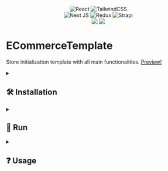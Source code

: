 <div align="center">

![React](https://img.shields.io/badge/react-%2320232a.svg?style=for-the-badge&logo=react&logoColor=%2361DAFB)
![TailwindCSS](https://img.shields.io/badge/tailwindcss-%2338B2AC.svg?style=for-the-badge&logo=tailwind-css&logoColor=white)\
![Next JS](https://img.shields.io/badge/Next-black?style=for-the-badge&logo=next.js&logoColor=white)
![Redux](https://img.shields.io/badge/Redux-593D88?style=for-the-badge&logo=redux&logoColor=white)
![Strapi](https://img.shields.io/badge/strapi-%232E7EEA.svg?style=for-the-badge&logo=strapi&logoColor=white)\
<img src="https://img.shields.io/badge/npm-9.6.5-brightgreen"/>
<img src="https://img.shields.io/badge/node-18.15.0-blue"/>

</div>

# ECommerceTemplate

Store initialization template with all main functionalities. [Preview!](https://e-commerce-template-szymcode.vercel.app/)
  


<details><summary> <h2>  🛠️ Installation  </summary>

• First make sure u have installed latest versions of [ReactJS, NodeJS,](https://react.dev/learn/installation), [Tailwind CSS,](https://tailwindcss.com/docs/installation) [Strapi](https://strapi.io/) and [Redux](https://redux.js.org/introduction/getting-started).

• Clone this repository or download latest release.

• Install modules using npm install in **_frontend_** and **_backend_** directory.

```bash
npm install
```

### **Make sure u have installed all modules!**

</details>


<details><summary> <h2>  🚀 Run  </summary>

• **_backend_** directory:

```bash
npm run develop
```

• **_frontend_** directory:

```bash
npm run dev
```


</details>  

<details><summary> <h2> ❓ Usage  </summary>

• **_localhost:3000_** - ECommerceTemplate main page

• **_localhost:1337/admin_** - Strapi admin panel

</details>  